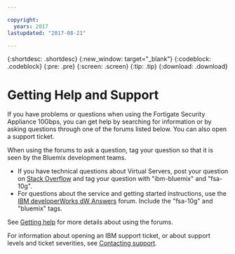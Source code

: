 ```yaml
---

copyright:
  years: 2017
lastupdated: "2017-08-21"

---
```


{:shortdesc: .shortdesc}
{:new_window: target="_blank"}
{:codeblock: .codeblock}
{:pre: .pre}
{:screen: .screen}
{:tip: .tip}
{:download: .download}

# Getting Help and Support

If you have problems or questions when using the Fortigate Security Appliance 10Gbps, you can get help by searching for information or by asking questions through one of the forums listed below. You can also open a support ticket.

When using the forums to ask a question, tag your question so that it is seen by the Bluemix development teams.

* If you have technical questions about Virtual Servers, post your question on [Stack Overflow](https://stackoverflow.com/search?q=fsa-10g+ibm-bluemix) and tag your question with "ibm-bluemix" and "fsa-10g".
* For questions about the service and getting started instructions, use the [IBM developerWorks dW Answers](https://developer.ibm.com/answers/topics/fsa-10g.html?smartspace=bluemix) forum. Include the "fsa-10g" and "bluemix" tags.

See [Getting help](https://console.bluemix.net/docs/support/index.html#getting-help) for more details about using the forums.

For information about opening an IBM support ticket, or about support levels and ticket severities, see [Contacting support](https://console.bluemix.net/docs/support/index.html#contacting-support).
